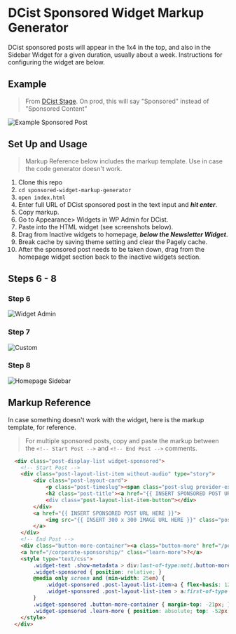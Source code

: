 # DCist Sponsored Widget Markup Generator

DCist sponsored posts will appear in the 1x4 in the top, and also in the Sidebar Widget for a given duration, usually about a week. Instructions for configuring the widget are below.

## Example

> From [DCist Stage](stage.dcist.com). On prod, this will say "Sponsored" instead of "Sponsored Content"

![Example Sponsored Post](https://github.com/wamu885/sponsored-widget-markup-generator/blob/master/images/sponsored-content-example.png)

## Set Up and Usage

> Markup Reference below includes the markup template. Use in case the code generator doesn't work.

1. Clone this repo
2. `cd sponsored-widget-markup-generator`
3. `open index.html`
4. Enter full URL of DCist sponsored post in the text input and ***hit enter***.
5. Copy markup.
6. Go to Appearance> Widgets in WP Admin for DCist.
7. Paste into the HTML widget  (see screenshots below).
8. Drag from Inactive widgets to homepage, ***below the Newsletter Widget***.
9. Break cache by saving theme setting and clear the Pagely cache.
10. After the sponsored post needs to be taken down, drag from the homepage widget section back to the inactive widgets section.

## Steps 6 - 8

### Step 6
![Widget Admin](https://github.com/wamu885/sponsored-widget-markup-generator/blob/master/images/widget-admin.png)

### Step 7
![Custom](https://github.com/wamu885/sponsored-widget-markup-generator/blob/master/images/custom-html-inactive.png)

### Step 8
![Homepage Sidebar](https://github.com/wamu885/sponsored-widget-markup-generator/blob/master/images/homepage-sidebar.png)


## Markup Reference

In case something doesn't work with the widget, here is the markup template, for reference.

> For multiple sponsored posts, copy and paste the markup between the `<!-- Start Post -->` and `<!-- End Post -->` comments.

```html
  <div class="post-display-list widget-sponsored">
    <!-- Start Post -->
    <div class="post-layout-list-item without-audio" type="story">
        <div class="post-layout-card">
            <p class="post-timeslug"><span class="post-slug provider-external">{{ INSERT SPONSOR HERE }}</span>, <span class="post-timestamp">{{ INSERT DATE }}</span></p>
            <h2 class="post-title"><a href="{{ INSERT SPONSORED POST URL HERE }}>{{ INSERT SPONSORED POST TITLE HERE }}</a></h2>
            <div class="post-layout-list-item-button"></div>
        </div>
        <a href="{{ INSERT SPONSORED POST URL HERE }}">
            <img src="{{ INSERT 300 x 300 IMAGE URL HERE }}" class="post-image" alt="">
        </a>
    </div>
    <!-- End Post -->
	<div class="button-more-container"><a class="button-more" href="/person/sponsor/">More Sponsored Posts</a></div>
    <a href="/corporate-sponsorship/" class="learn-more">?</a>
    <style type="text/css">
        .widget-text .show-metadata > div:last-of-type:not(.button-more-container) { padding: 0; border-bottom: none; } /* Critical for cleaning up spacing and extra border on bottom */
        .widget-sponsored { position: relative; }
        @media only screen and (min-width: 25em) {
            .widget-sponsored .post-layout-list-item>a { flex-basis: 120px !important; } /* Prevents thumbnail from becoming ginormous on tablets */
            .widget-sponsored .post-layout-list-item > a:first-of-type img { max-width: 100% !important; } /* To fix thumnail width in Firefox */
        }
        .widget-sponsored .button-more-container { margin-top: -21px; }
        .widget-sponsored .learn-more { position: absolute; top: -52px; right: 0px; width: 12px; height: 12px; background-color: #999; border-radius: 50%; font-size: 10px; line-height: 12px; text-align: center; color: #fff; }
    </style>
  </div>
```
